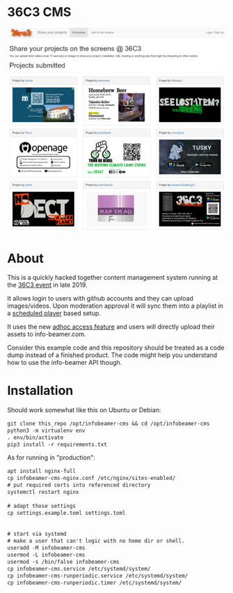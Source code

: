 # 36C3 CMS

![36c3](36c3-example.jpg)

# About

This is a quickly hacked together content management system
running at the [36C3 event](https://events.ccc.de/congress/2019/) in
late 2019.

It allows login to users with github accounts and they can upload
images/videos. Upon moderation approval it will sync them into a
playlist in a [scheduled player](https://info-beamer.com/pkg/4765) based setup.

It uses the new [adhoc access feature](https://info-beamer.com/doc/api#createadhocaccess)
and users will directly upload their assets to info-beamer.com.

Consider this example code and this repository should be treated
as a code dump instead of a finished product. The code might help
you understand how to use the info-beamer API though.

# Installation

Should work somewhat like this on Ubuntu or Debian:

```
git clone this_repo /opt/infobeamer-cms && cd /opt/infobeamer-cms
python3 -m virtualenv env
. env/bin/activate
pip3 install -r requirements.txt
```

As for running in "production":

```
apt install nginx-full
cp infobeamer-cms-nginx.conf /etc/nginx/sites-enabled/
# put required certs into referenced directory
systemctl restart nginx

# adapt those settings
cp settings.example.toml settings.toml


# start via systemd
# make a user that can't logic with no home dir or shell.
useradd -M infobeamer-cms
usermod -L infobeamer-cms
usermod -s /bin/false infobeamer-cms
cp infobeamer-cms.service /etc/systemd/system/
cp infobeamer-cms-runperiodic.service /etc/systemd/system/
cp infobeamer-cms-runperiodic.timer /etc/systemd/system/
```
